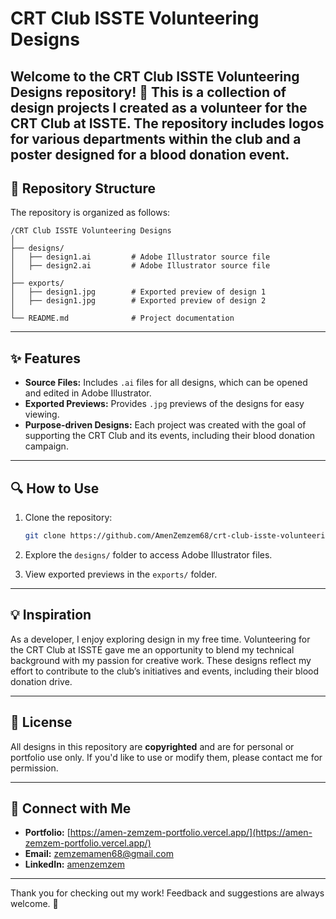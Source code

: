 # CRT Club ISSTE Volunteering Designs

Welcome to the **CRT Club ISSTE Volunteering Designs** repository! 🎨 This is a collection of design projects I created as a volunteer for the **CRT Club** at **ISSTE**. The repository includes logos for various departments within the club and a poster designed for a blood donation event.
---

## 📁 Repository Structure

The repository is organized as follows:

```
/CRT Club ISSTE Volunteering Designs
│
├── designs/
│   ├── design1.ai         # Adobe Illustrator source file
│   ├── design2.ai         # Adobe Illustrator source file
│
├── exports/
│   ├── design1.jpg        # Exported preview of design 1
│   ├── design1.jpg        # Exported preview of design 2
│
└── README.md              # Project documentation
```

---

## ✨ Features

- **Source Files:** Includes `.ai` files for all designs, which can be opened and edited in Adobe Illustrator.
- **Exported Previews:** Provides `.jpg` previews of the designs for easy viewing.
- **Purpose-driven Designs:** Each project was created with the goal of supporting the CRT Club and its events, including their blood donation campaign.

---

## 🔍 How to Use

1. Clone the repository:
   ```bash
   git clone https://github.com/AmenZemzem68/crt-club-isste-volunteering-design.git
   ```

2. Explore the `designs/` folder to access Adobe Illustrator files.
3. View exported previews in the `exports/` folder.

---

## 💡 Inspiration

As a developer, I enjoy exploring design in my free time. Volunteering for the CRT Club at ISSTE gave me an opportunity to blend my technical background with my passion for creative work. These designs reflect my effort to contribute to the club’s initiatives and events, including their blood donation drive.

---

## 📜 License

All designs in this repository are **copyrighted** and are for personal or portfolio use only. If you'd like to use or modify them, please contact me for permission.

---

## 🌟 Connect with Me

- **Portfolio:** [https://amen-zemzem-portfolio.vercel.app/](https://amen-zemzem-portfolio.vercel.app/)
- **Email:** [zemzemamen68@gmail.com](mailto:zemzemamen68@gmail.com)
- **LinkedIn:** [amenzemzem](https://linkedin.com/in/amenzemzem)

---

Thank you for checking out my work! Feedback and suggestions are always welcome. 🚀
